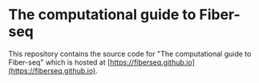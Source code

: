 # The computational guide to Fiber-seq
This repository contains the source code for "The computational guide to Fiber-seq" which is hosted at [https://fiberseq.github.io](https://fiberseq.github.io).